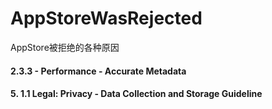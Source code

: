 # AppStoreWasRejected
AppStore被拒绝的各种原因

#### 2.3.3 - Performance - Accurate Metadata
#### 5. 1.1 Legal: Privacy - Data Collection and Storage Guideline
